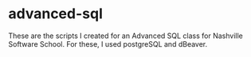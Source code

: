 # advanced-sql

These are the scripts I created for an Advanced SQL class for Nashville Software School.
For these, I used postgreSQL and dBeaver.
